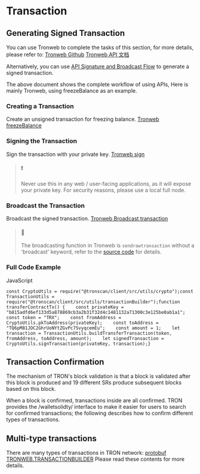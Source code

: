 # Transaction

## Generating Signed Transaction <a id="generating-signed-transaction"></a>

You can use Tronweb to complete the tasks of this section, for more details, please refer to: [Tronweb Github](https://github.com/tronprotocol/tronweb) [Tronweb API 文档](https://developers.tron.network/reference)​

Alternatively, you can use [API Signature and Broadcast Flow](https://developers.tron.network/docs/api-sign-flow) to generate a signed transaction.

The above document shows the complete workflow of using APIs, Here is mainly Tronweb, using freezeBalance as an example.

### Creating a Transaction <a id="creating-a-transaction"></a>

Create an unsigned transaction for freezing balance. [Tronweb freezeBalance](https://developers.tron.network/reference#freezebalance)​

### Signing the Transaction <a id="signing-the-transaction"></a>

Sign the transaction with your private key. [Tronweb sign](https://developers.tron.network/reference#sign)​

> #### ❗️ <a id="undefined"></a>
>
> Never use this in any web / user-facing applications, as it will expose your private key. For security reasons, please use a local full node.

### Broadcast the Transaction <a id="broadcast-the-transaction"></a>

Broadcast the signed transaction. [Tronweb Broadcast transaction](https://developers.tron.network/reference#sendrawtransaction)​

> #### 📘 <a id="undefined-1"></a>
>
> The broadcasting function in Tronweb is `sendrawtransaction` without a 'broadcast' keyword, refer to the [source code](https://github.com/tronprotocol/tronweb/blob/master/test/helpers/broadcaster.js) for details.

### Full Code Example <a id="full-code-example"></a>

JavaScript

```text
const CryptoUtils = require("@tronscan/client/src/utils/crypto");const TransactionUtils = require("@tronscan/client/src/utils/transactionBuilder");​function transferContractTx() {    const privateKey = "b815adfd6ef133d5a878869cb3a2b31f32d4c1481132a71300c3e125be0ab1a1";    const token = "TRX";    const fromAddress = CryptoUtils.pkToAddress(privateKey);    const toAddress = "TQ6pM81JDC2GhrUoNYtZGvPc7SvyqcemEu";    const amount = 1;​    let transaction = TransactionUtils.buildTransferTransaction(token, fromAddress, toAddress, amount);​    let signedTransaction = CryptoUtils.signTransaction(privateKey, transaction);}
```

## Transaction Confirmation <a id="transaction-confirmation"></a>

The mechanism of TRON's block validation is that a block is validated after this block is produced and 19 different SRs produce subsequent blocks based on this block.

When a block is confirmed, transactions inside are all confirmed. TRON provides the /walletsolidty/ interface to make it easier for users to search for confirmed transactions; the following describes how to confirm different types of transactions.

## Multi-type transactions <a id="multi-type-transactions"></a>

There are many types of transactions in TRON network: [protobuf](https://github.com/tronprotocol/java-tron/blob/develop/protocol/src/main/protos/core/Tron.proto#L307) [TRONWEB.TRANSACTIONBUILDER](https://cn.developers.tron.network/reference#applyforsr) Please read these contents for more details.

